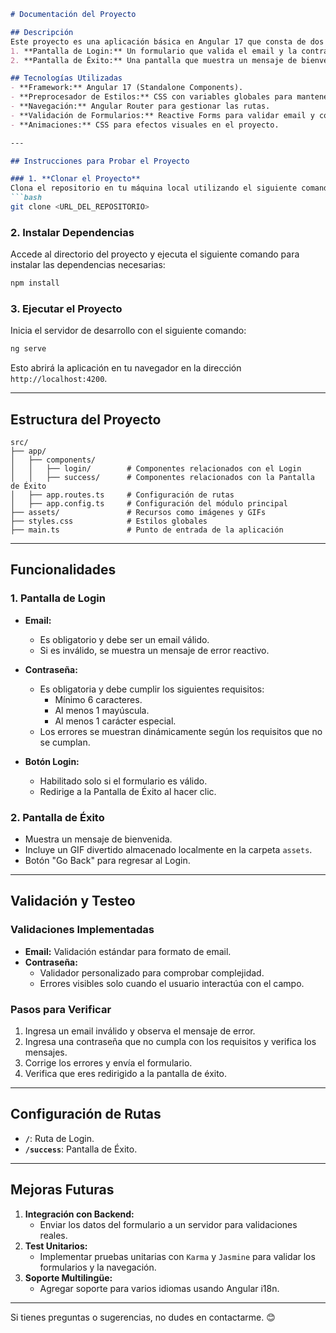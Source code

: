 

```markdown
# Documentación del Proyecto

## Descripción
Este proyecto es una aplicación básica en Angular 17 que consta de dos pantallas principales:
1. **Pantalla de Login:** Un formulario que valida el email y la contraseña de forma reactiva.
2. **Pantalla de Éxito:** Una pantalla que muestra un mensaje de bienvenida junto con una animación GIF divertida.

## Tecnologías Utilizadas
- **Framework:** Angular 17 (Standalone Components).
- **Preprocesador de Estilos:** CSS con variables globales para mantener consistencia.
- **Navegación:** Angular Router para gestionar las rutas.
- **Validación de Formularios:** Reactive Forms para validar email y contraseña.
- **Animaciones:** CSS para efectos visuales en el proyecto.

---

## Instrucciones para Probar el Proyecto

### 1. **Clonar el Proyecto**
Clona el repositorio en tu máquina local utilizando el siguiente comando:
```bash
git clone <URL_DEL_REPOSITORIO>
```

### 2. **Instalar Dependencias**
Accede al directorio del proyecto y ejecuta el siguiente comando para instalar las dependencias necesarias:
```bash
npm install
```

### 3. **Ejecutar el Proyecto**
Inicia el servidor de desarrollo con el siguiente comando:
```bash
ng serve
```
Esto abrirá la aplicación en tu navegador en la dirección `http://localhost:4200`.

---

## Estructura del Proyecto
```plaintext
src/
├── app/
│   ├── components/
│   │   ├── login/        # Componentes relacionados con el Login
│   │   ├── success/      # Componentes relacionados con la Pantalla de Éxito
│   ├── app.routes.ts     # Configuración de rutas
│   ├── app.config.ts     # Configuración del módulo principal
├── assets/               # Recursos como imágenes y GIFs
├── styles.css            # Estilos globales
├── main.ts               # Punto de entrada de la aplicación
```

---

## Funcionalidades

### 1. **Pantalla de Login**
- **Email:**
  - Es obligatorio y debe ser un email válido.
  - Si es inválido, se muestra un mensaje de error reactivo.
- **Contraseña:**
  - Es obligatoria y debe cumplir los siguientes requisitos:
    - Mínimo 6 caracteres.
    - Al menos 1 mayúscula.
    - Al menos 1 carácter especial.
  - Los errores se muestran dinámicamente según los requisitos que no se cumplan.

- **Botón Login:**
  - Habilitado solo si el formulario es válido.
  - Redirige a la Pantalla de Éxito al hacer clic.

### 2. **Pantalla de Éxito**
- Muestra un mensaje de bienvenida.
- Incluye un GIF divertido almacenado localmente en la carpeta `assets`.
- Botón "Go Back" para regresar al Login.

---

## Validación y Testeo
### Validaciones Implementadas
- **Email:** Validación estándar para formato de email.
- **Contraseña:**
  - Validador personalizado para comprobar complejidad.
  - Errores visibles solo cuando el usuario interactúa con el campo.

### Pasos para Verificar
1. Ingresa un email inválido y observa el mensaje de error.
2. Ingresa una contraseña que no cumpla con los requisitos y verifica los mensajes.
3. Corrige los errores y envía el formulario.
4. Verifica que eres redirigido a la pantalla de éxito.

---

## Configuración de Rutas
- **`/`**: Ruta de Login.
- **`/success`**: Pantalla de Éxito.

---

## Mejoras Futuras
1. **Integración con Backend:**
   - Enviar los datos del formulario a un servidor para validaciones reales.
2. **Test Unitarios:**
   - Implementar pruebas unitarias con `Karma` y `Jasmine` para validar los formularios y la navegación.
3. **Soporte Multilingüe:**
   - Agregar soporte para varios idiomas usando Angular i18n.

---

Si tienes preguntas o sugerencias, no dudes en contactarme. 😊
```
